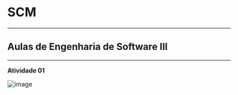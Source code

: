 # SCM
---
## Aulas de Engenharia de Software III
---

**Atividade 01**
 
 ![image](https://github.com/BarbaraOliver9/EngSoft/assets/101822681/eb3ecec3-8317-40dd-9d11-f19fbdb830db)
